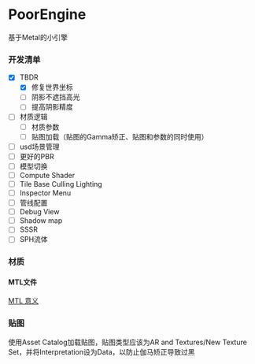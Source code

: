 # PoorEngine
基于Metal的小引擎

### 开发清单

- [x] TBDR
  - [x] 修复世界坐标
  - [ ] 阴影不遮挡高光
  - [ ] 提高阴影精度

- [ ] 材质逻辑
  - [ ] 材质参数
  - [ ] 贴图加载（贴图的Gamma矫正、贴图和参数的同时使用）
- [ ] usd场景管理
- [ ] 更好的PBR
- [ ] 模型切换
- [ ] Compute Shader
- [ ] Tile Base Culling Lighting
- [ ] Inspector Menu
- [ ] 管线配置
- [ ] Debug View
- [ ] Shadow map
- [ ] SSSR
- [ ] SPH流体

### 材质

#### MTL文件

[MTL 意义](http://paulbourke.net/dataformats/mtl/)

### 贴图

使用Asset Catalog加载贴图，贴图类型应该为AR and Textures/New Texture Set，并将Interpretation设为Data，以防止伽马矫正导致过黑
